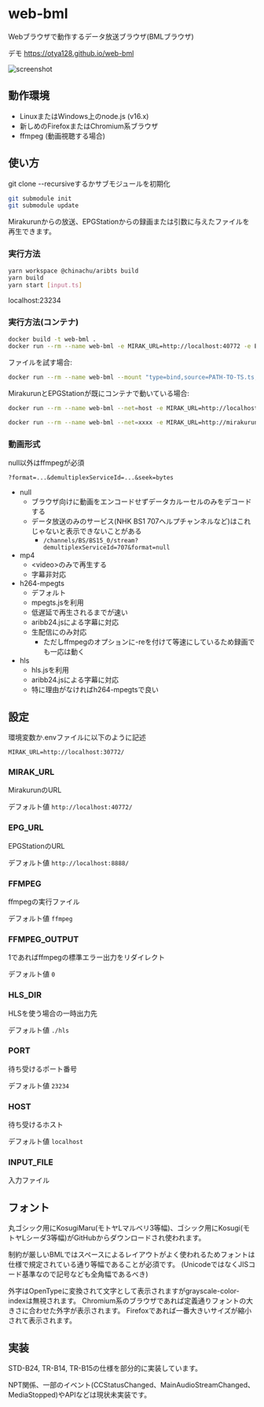# web-bml

Webブラウザで動作するデータ放送ブラウザ(BMLブラウザ)

デモ https://otya128.github.io/web-bml

![screenshot](https://user-images.githubusercontent.com/4075988/159119988-d57b4d1b-6940-45d5-8d54-87acb2f75781.png)

## 動作環境

* LinuxまたはWindows上のnode.js (v16.x)
* 新しめのFirefoxまたはChromium系ブラウザ
* ffmpeg (動画視聴する場合)

## 使い方

git clone --recursiveするかサブモジュールを初期化

```sh
git submodule init
git submodule update
```

Mirakurunからの放送、EPGStationからの録画または引数に与えたファイルを再生できます。

### 実行方法

```sh
yarn workspace @chinachu/aribts build
yarn build
yarn start [input.ts]
```

localhost:23234

### 実行方法(コンテナ)

```sh
docker build -t web-bml .
docker run --rm --name web-bml -e MIRAK_URL=http://localhost:40772 -e EPG_URL=http://localhost:8888 -p 23234:23234 web-bml
```

ファイルを試す場合:
```sh
docker run --rm --name web-bml --mount "type=bind,source=PATH-TO-TS.ts,target=/app/input.ts,readonly" -e INPUT_FILE=input.ts -p 23234:23234 web-bml
```

MirakurunとEPGStationが既にコンテナで動いている場合:

```sh
docker run --rm --name web-bml --net=host -e MIRAK_URL=http://localhost:40772 -e EPG_URL=http://localhost:8888 web-bml
```

```sh
docker run --rm --name web-bml --net=xxxx -e MIRAK_URL=http://mirakurun:40772 -e EPG_URL=http://epgstation:8888 -p 23234:23234 web-bml
```


### 動画形式

null以外はffmpegが必須

`?format=...&demultiplexServiceId=...&seek=bytes`

* null
    * ブラウザ向けに動画をエンコードせずデータカルーセルのみをデコードする
    * データ放送のみのサービス(NHK BS1 707ヘルプチャンネルなど)はこれじゃないと表示できないことがある
        * `/channels/BS/BS15_0/stream?demultiplexServiceId=707&format=null`
* mp4
    * &lt;video&gt;のみで再生する
    * 字幕非対応
* h264-mpegts
    * デフォルト
    * mpegts.jsを利用
    * 低遅延で再生されるまでが速い
    * aribb24.jsによる字幕に対応
    * 生配信にのみ対応
        * ただしffmpegのオプションに-reを付けて等速にしているため録画でも一応は動く
* hls
    * hls.jsを利用
    * aribb24.jsによる字幕に対応
    * 特に理由がなければh264-mpegtsで良い

## 設定

環境変数か.envファイルに以下のように記述

```
MIRAK_URL=http://localhost:30772/
```

### MIRAK_URL

MirakurunのURL

デフォルト値 `http://localhost:40772/`

### EPG_URL

EPGStationのURL

デフォルト値 `http://localhost:8888/`

### FFMPEG

ffmpegの実行ファイル

デフォルト値 `ffmpeg`

### FFMPEG_OUTPUT

1であればffmpegの標準エラー出力をリダイレクト

デフォルト値 `0`

### HLS_DIR

HLSを使う場合の一時出力先

デフォルト値 `./hls`

### PORT

待ち受けるポート番号

デフォルト値 `23234`

### HOST

待ち受けるホスト

デフォルト値 `localhost`

### INPUT_FILE

入力ファイル

## フォント

丸ゴシック用にKosugiMaru(モトヤLマルベリ3等幅)、ゴシック用にKosugi(モトヤLシーダ3等幅)がGitHubからダウンロードされ使われます。

制約が厳しいBMLではスペースによるレイアウトがよく使われるためフォントは仕様で規定されている通り等幅であることが必須です。 (UnicodeではなくJISコード基準なので記号なども全角幅であるべき)

外字はOpenTypeに変換されて文字として表示されますがgrayscale-color-indexは無視されます。
Chromium系のブラウザであれば定義通りフォントの大きさに合わせた外字が表示されます。
Firefoxであれば一番大きいサイズが縮小されて表示されます。

## 実装

STD-B24, TR-B14, TR-B15の仕様を部分的に実装しています。

NPT関係、一部のイベント(CCStatusChanged、MainAudioStreamChanged、MediaStopped)やAPIなどは現状未実装です。
